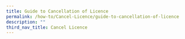 ```yaml
---
title: Guide to Cancellation of Licence
permalink: /how-to/Cancel-Licence/guide-to-cancellation-of-licence
description: ""
third_nav_title: Cancel Licence
---
```

